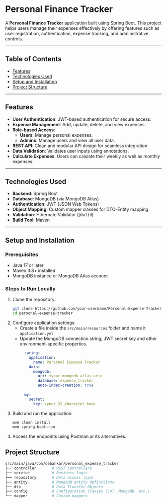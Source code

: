 # Personal Finance Tracker

A **Personal Finance Tracker** application built using Spring Boot. This project helps users manage their expenses effectively by offering features such as user registration, authentication, expense tracking, and administrative controls.

---

## Table of Contents

- [Features](#features)
- [Technologies Used](#technologies-used)
- [Setup and Installation](#setup-and-installation)
- [Project Structure](#project-structure)

---

## Features

- **User Authentication**: JWT-based authentication for secure access.
- **Expense Management**: Add, update, delete, and view expenses.
- **Role-based Access**:
  - **Users**: Manage personal expenses.
  - **Admins**: Manage users and view all user data.
- **REST API**: Clean and modular API design for seamless integration.
- **Data Validation**: Validates user inputs using annotations.
- **Calculate Expenses**: Users can calulate their weekly as well as monthly expenses.

---

## Technologies Used

- **Backend**: Spring Boot
- **Database**: MongoDB (via MongoDB Atlas)
- **Authentication**: JWT (JSON Web Tokens)
- **Object Mapping**: Custom mapper classes for DTO-Entity mapping
- **Validation**: Hibernate Validator (`@Valid`)
- **Build Tool**: Maven

---

## Setup and Installation

### Prerequisites

- Java 17 or later
- Maven 3.8+ installed
- MongoDB instance or MongoDB Atlas account

### Steps to Run Locally

1. Clone the repository:
   ```bash
   git clone https://github.com/your-username/Personal-Expense-Tracker-Spring-Boot.git
   cd personal-expense-tracker
   ```
2. Configure application settings:
      - Create a file inside the `src/main/resources` folder and name it `application.yml`
      - Update the MongoDB connection string, JWT secret key and other environment-specific properties.
        ```yaml
          spring:
            application:
              name: Personal Expense Tracker
            data:
              mongodb:
                uri: <your_mongodb_atlas_uri>
                database: expense_tracker
                auto-index-creation: true
          
          my:
            secret:
              key: <your_32_character_key>
        ```
3. Build and run the application:
   ```bash
   mvn clean install
   mvn spring-boot:run
   ```
4. Access the endpoints using Postman or its alternatives.

## Project Structure
```bash
src/main/java/com/debankar/personal_expense_tracker
├── controller       # REST Controllers
├── service          # Business logic
├── repository       # Data access layer
├── entity           # MongoDB entity definitions
├── dto              # Data Transfer Objects
├── config           # Configuration classes (JWT, MongoDB, etc.)
└── mapper           # Custom mappers
```
